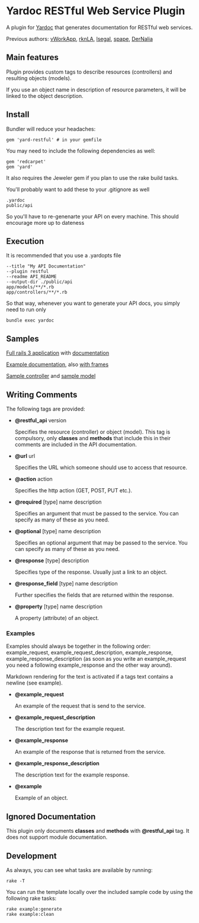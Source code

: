 # Yardoc RESTful Web Service Plugin
A plugin for [Yardoc](http://yardoc.org/) that generates documentation for RESTful web services.

Previous authors: [vWorkApp](http://www.vworkapp.com), [rknLA](http://github.com/rknLA), [lsegal](http://gnuu.org/), [spape](http://github.com/spape), [DerNalia](http://github.com/DerNalia)

## Main features
Plugin provides custom tags to describe resources (controllers) and resulting objects (models).

If you use an object name in description of resource parameters, it will
be linked to the object description.

## Install
Bundler will reduce your headaches:

	gem 'yard-restful' # in your gemfile

You may need to include the following dependencies as well:

	gem 'redcarpet'
	gem 'yard'

It also requires the Jeweler gem if you plan to use the rake build tasks.

You'll probably want to add these to your .gitignore as well

	.yardoc
	public/api

So you'll have to re-genenarte your API on every machine. This should encourage more up to dateness

## Execution
It is recommended that you use a .yardopts file

	--title "My API Documentation"
	--plugin restful
	--readme API_README
	--output-dir ./public/api
	app/models/**/*.rb
	app/controllers/**/*.rb

So that way, whenever you want to generate your API docs, you simply need to run only

	bundle exec yardoc


## Samples

[Full rails 3 application](http://github.com/kraft001/yard-restful-sample) with [documentation](http://kraft001.github.com/yard-restful-sample/index.html)

[Example documentation](http://kraft001.github.com/yard-restful/index.html), also [with frames](http://kraft001.github.com/yard-restful/frames.html)

[Sample controller](http://github.com/kraft001/yard-restful/blob/master/example/books_controller.rb) and [sample model](http://github.com/kraft001/yard-restful/blob/master/example/book.rb)

## Writing Comments

The following tags are provided:

- **@restful_api** version

  Specifies the resource (controller) or object (model). This tag is compulsory, only **classes** and **methods** that include this in their comments are included in the API documentation.

- **@url** url

  Specifies the URL which someone should use to access that resource.

- **@action** action

  Specifies the http action (GET, POST, PUT etc.).

- **@required** [type] name description

  Specifies an argument that must be passed to the service. You can specify as many of these as you need.

- **@optional** [type] name description

  Specifies an optional argument that may be passed to the service. You can specify as many of these as you need.

- **@response** [type] description

  Specifies type of the response. Usually just a link to an object.

- **@response_field** [type] name description

  Further specifies the fields that are returned within the response.

- **@property** [type] name description

  A property (attribute) of an object.

### Examples

Examples should always be together in the following order: example_request, example_request_description, example_response, example_response_description (as soon as you write an example_request you need a following example_response and the other way around).

Markdown rendering for the text is activated if a tags text contains a newline (see example).

- **@example_request**

  An example of the request that is send to the service.

- **@example_request_description**

  The description text for the example request.

- **@example_response**

  An example of the response that is returned from the service.

- **@example_response_description**

  The description text for the example response.

- **@example**

  Example of an object.

## Ignored Documentation

This plugin only documents **classes** and **methods** with **@restful_api** tag. It does not support module documentation.

## Development

As always, you can see what tasks are available by running:

    rake -T

You can run the template locally over the included sample code by using the following rake tasks:

    rake example:generate
    rake example:clean

